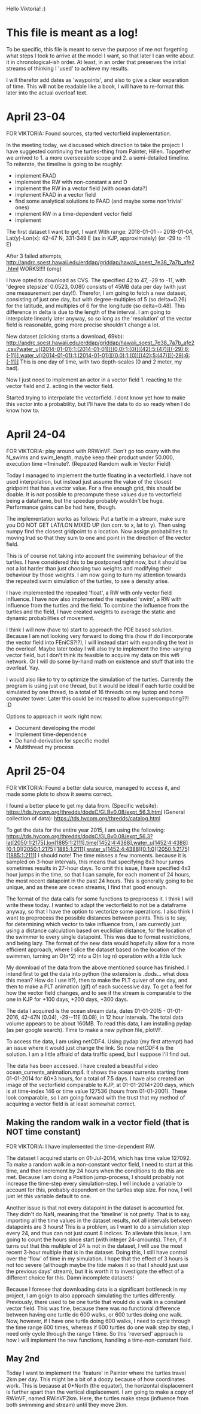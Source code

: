 Hello Viktoria! :)

# This file is meant as a log!
To be specific, this file is meant to serve the purpose of me not forgetting what steps I took to arrive at the model I want, so that later I can write about it in chronological-ish order. At least, in an order that preserves the initial streams of thinking I 'used' to achieve my results.

I will therefor add dates as 'waypoints', and also to give a clear separation of time. This will not be readable like a book, I will have to re-format this later into the actual overleaf text. 

# April 23-04
FOR VIKTORIA: Found sources, started vectorfield implementation.

In the meeting today, we discussed which direction to take the project: I have suggested continuing the turtles-thing from Painter, Hillen. Topgether we arrived to 1. a more overseeable scope and 2. a semi-detailed timeline. To reiterate, the timeline is going to be roughly: 
- implement FAAD
- implement the RW with non-constant a and D
- implement the RW in a vector field (with ocean data?)
- implement FAAD in a vector field
- find some analytical solutions to FAAD (and maybe some non'trivial' ones)
- implement RW in a time-dependent vector field
- implement 

The first dataset I want to get, I want
With range: 2018-01-01 -- 2018-01-04,
Lat(y)-Lon(x): 42-47 N, 331-349 E (as in KJP, approximately) (or -29 to -11 E)

After 3 failed attempts,
http://apdrc.soest.hawaii.edu/erddap/griddap/hawaii_soest_7e38_7a7b_afe2.html
WORKS!!!! (omg)

I have opted to download as CVS. The specified 42 to 47, -29 to -11, with 'degree stepsize' 0.0523, 0.080 consists of 45MB data per day (with just one measurement per day!!). Therefor, I am going to fetch a new dataset, consisting of just one day, but with degree-multiples of 5 (so delta=0.26) for the latitude, and multiples of 6 for the longitude (so delta=0.48). This difference in delta is due to the length of the interval. I am going to interpolate linearly later anyway, so so long as the 'resolution' of the vector field is reasonable, going more precise shouldn't change a lot.

New dataset (clicking starts a download, 69kb):
http://apdrc.soest.hawaii.edu/erddap/griddap/hawaii_soest_7e38_7a7b_afe2.csv?water_u[(2014-01-01):1:(2014-01-01)][(0.0):1:(0)][(42):5:(47)][(-29):6:(-11)],water_v[(2014-01-01):1:(2014-01-01)][(0.0):1:(0)][(42):5:(47)][(-29):6:(-11)]
This is one day of time, with two depth-scales (0 and 2 meter, my bad). 

Now I just need to implement an actor in a vector field 1. reacting to the vector field and 2. acting in the vector field.

Started trying to interpolate the vectorfield. I dont know yet how to make this vector into a probability, but I'll have the data to do so ready when I do know how to.

# April 24-04
FOR VIKTORIA: play around with RRWinVF. Don't go too crazy with the N_swims and swim_length, maybe keep their product under 50.000, execution time ~1minute?. (Repeated Random walk in Vector Field)

Today I managed to implement the turtle floating in a vectorfield. I have not used interpolation, but instead just assume the value of the closest gridpoint that has a vector value. For a fine enough grid, this should be doable. It is not possible to precompute these values due to vectorfield being a dataframe, but the speedup probably wouldn't be huge. Performance gains can be had here, though.

The implementation works as follows: Put a turtle in a stream, make sure you DO NOT GET LAT/LON MIXED UP (lon corr. to x, lat to y). Then using numpy find the closest gridpoint to a location. Now assign probabilities to moving lrud so that they sum to one and point in the direction of the vector field.

This is of course not taking into account the swimming behaviour of the turtles. I have considered this to be postponed right now, but it should be not a lot harder than just choosing two weights and modifying their behaviour by those weights. I am now going to turn my attention towards the repeated swim simulation of the turtles, to see a density arise.

I have implemented the repeated 'float', a RW with only vector field influence.
I have now also implemented the repeated 'swim', a RW with influence from the turtles and the field. To combine the influence from the turtles and the field, I have created weights to average the static and dynamic probabilities of movement.

I think I will now (have to) start to approach the PDE based solution. Because I am not looking very forward to doing this (how tf do I incorporate the vector field into FEniCS?!?), I will instead start with expanding the text in the overleaf. Maybe later today I will also try to implement the time-varying vector field, but I don't think its feasible to acquire my data on this wifi network. Or I will do some by-hand math on existence and stuff that into the overleaf. Yay.

I would also like to try to optimize the simulation of the turtles. Currently the program is using just one thread, but it would be ideal if each turtle could be simulated by one thread, to a total of 16 threads on my laptop and home computer tower. Later this could be increased to allow supercomputing??! :D
 
Options to approach in work right now:
- Document developing the model
- Implement time-dependence
- Do hand-derivation for specific model
- Multithread my process 

# April 25-04 
FOR VIKTORIA: Found a better data source, managed to access it, and made some plots to show it seems correct.

I found a better place to get my data from. 
(Specific website): https://tds.hycom.org/thredds/dodsC/GLBv0.08/expt_56.3.html
(General collection of data): https://tds.hycom.org/thredds/catalog.html

To get the data for the entire year 2015, I am using the following:
https://tds.hycom.org/thredds/dodsC/GLBv0.08/expt_56.3?lat[2050:1:2175],lon[1885:1:2111],time[1452:4:4388],water_u[1452:4:4388][0:1:0][2050:1:2175][1885:1:2111],water_v[1452:4:4388][0:1:0][2050:1:2175][1885:1:2111]
I should note! The time misses a few moments. because it is sampled on 3-hour intervals, this means that specifying 8x3 hour jumps sometimes results in 27-hour days. To omit this issue, I have specified 4x3 hour jumps in the time, so that I can sample, for each moment of 24 hours, the most recent datapoint in the past 24 hours. This is generally going to be unique, and as these are ocean streams, I find that good enough.

The format of the data calls for some functions to preprocess it. I think I will write these today. I wanted to adapt the vectorfield to not be a dataframe anyway, so that I have the option to vectorize some operations. I also think I want to preprocess the possible distances between points. This is to say, for determining which vector to take influence from, I am currently just using a distance calculation based on euclidian distance, for the location of the swimmer to every single datapoint. This was due to format restrictions, and being lazy. The format of the new data would hopefully allow for a more efficient approach, where I slice the dataset based on the location of the swimmen, turning an O(n^2) into a O(n log n) operation with a little luck

My download of the data from the above mentioned source has finished. I intend first to get the data into python (the extension is .dods... what does this mean? How do I use it?), then to make the PLT quiver of one day, and then to make a PLT animation (gif) of each successive day. To get a feel for how the vector field changes, and to see if the stream is comparable to the one in KJP for +100 days, +200 days, +300 days.

The data I acquired is the ocean stream data, dates 01-01-2015 - 01-01-2016, 42-47N (0.04), -29--11E (0.08), in 12 hour intervals. The total data volume appears to be about 160MB. To read this data, I am installing pydap (as per google search).
Time to make a new python file, plotVF.

To access the data, I am using netCDF4. Using pydap (my first attempt) had an issue where it would just change the link. So now netCDF4 is the solution. I am a little affraid of data traffic speed, but I suppose I'll find out.

The data has been accessed. I have created a beautiful video ocean_currents_animation.mp4. It shows the ocean currents starting from 01-01-2014 for 60*3 hours, for a total of 7.5 days. I have also created an image of the vectorfield comparable to KJP, at 01-01-2014+200 days, which is at time-index 146 or time value 127536 (hours from 01-01-2001). These look comparable, so I am going forward with the trust that my method of acquiring a vector field is at least somewhat correct. 

## Making the random walk in a vector field (that is NOT time constant)

FOR VIKTORIA: I have implemented the time-dependent RW.

The dataset I acquired starts on 01-Jul-2014, which has time value 127092. To make a random walk in a non-constant vector field, I need to start at this time, and then increment by 24 hours when the conditions to do this are met. Because I am doing a Position jump-process, I should probably not increase the time-step every simulation-step. I will include a variable to account for this, probably dependent on the turtles step size. For now, I will just let this variable default to one. 

Another issue is that not every datapoint in the dataset is accounted for. They didn't do NaN, meaning that the 'timeline' is not pretty. That is to say, importing all the time values in the dataset results, not all intervals between datapoints are 3 hours! This is a problem, as I want to do a simulation step every 24, and thus can not just count 8 indices.
To alleviate this issue, I am going to count the hours since start (with integer 24-amounts). Then, if it turns out that this multiple of 24 is not in the dataset, I will use the most recent 3-hour multiple that _is_ in the dataset. Doing this, I still have control over the 'flow' of time in my simulation. I hope that the effect of 3 hours is not too severe (allthough maybe the tide makes it so that I should just use the previous days' stream), but it is worth it to investigate the effect of a different choice for this. Damn incomplete datasets!

Because I foresee that downloading data is a significant bottleneck in my project, I am goign to also approach simulating the turtles differently. Previously, there used to be one turtle that would do a walk in a constant vector field. This was fine, because there was no functional difference between having one turtle do 600 walks, or 600 turtles doing one walk. Now, however, if I have one turtle doing 600 walks, I need to cycle through the time range 600 times, whereas if 600 turtles do one walk step by step, I need only cycle through the range 1 time. So this 'reversed' approach is how I will implement the new functions, handling a time-non-constant field.

## May 2nd

Today I want to implement the 'feature' in Painter where the turtles travel 2km per day. This might be a bit of a doozy because of how coordinates work. This is because at 0*North (the equator), the horizontal displacement is further apart than the vertical displacement.
I am going to make a copy of RWinVF, named RWinVF2km. Here, the turtles make steps (influence from both swimming and stream) until they move 2km.















